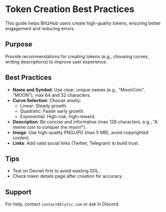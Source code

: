 # Token Creation Best Practices

This guide helps BlitzHub users create high-quality tokens, ensuring better engagement and reducing errors.

## Purpose
Provide recommendations for creating tokens (e.g., choosing curves, writing descriptions) to improve user experience.

## Best Practices
- **Name and Symbol**: Use clear, unique names (e.g., "MoonCoin", "MOON"), max 64 and 32 characters.
- **Curve Selection**: Choose wisely:
  - Linear: Steady growth.
  - Quadratic: Faster early growth.
  - Exponential: High-risk, high-reward.
- **Description**: Be concise and informative (max 128 characters, e.g., "A meme coin to conquer the moon!").
- **Image**: Use high-quality PNG/JPG (max 5 MB), avoid copyrighted content.
- **Links**: Add valid social links (Twitter, Telegram) to build trust.

## Tips
- Test on Devnet first to avoid wasting SOL.
- Check token details page after creation for accuracy.

## Support
For help, contact `contact@klytic.com` or ask in Discord.
